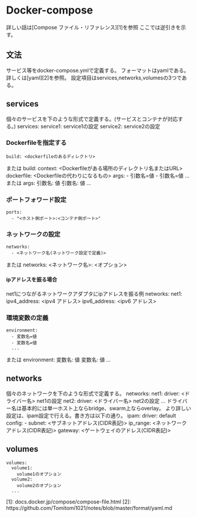 # Docker-compose
詳しい話は[Compose ファイル・リファレンス][1]を参照
ここでは逆引きを示す。

## 文法
サービス等をdocker-compose.ymlで定義する。
フォーマットはyamlである。詳しくは[yaml][2]を参照。
設定項目はservices,networks,volumesの3つである。

## services
個々のサービスを下のような形式で定義する。(サービスとコンテナが対応する。)
	services:
	  service1:
	    service1の設定
	  service2:
	    service2の設定
### Dockerfileを指定する
	build: <dockerfileのあるディレクトリ>
または
	build:
	  context: <Dockerfileがある場所のディレクトリ名またはURL>
	  dockerfile: <Dockerfileの代わりになるもの>
	  args:	
	    - 引数名=値
	    - 引数名=値
	    ...
	  または
	  args:
	    引数名: 値
	    引数名: 値
	    ...
### ポートフォワード設定
	ports:
	  - "<ホスト側ポート>:<コンテナ側ポート>"
### ネットワークの設定
	networks:
	  - <ネットワーク名(ネットワーク設定で定義)>
または
	networks:
	  <ネットワーク名>:
	    <オプション>
#### ipアドレスを振る場合
net1につながるネットワークアダプタにipアドレスを振る例
	networks:
	  net1:
	    ipv4_address: <ipv4 アドレス>
	    ipv6_address: <ipv6 アドレス>
### 環境変数の定義
	environment:
	  - 変数名=値
	  - 変数名=値
	  ...
または
	environment:
	  変数名: 値
	  変数名: 値
	  ...
## networks
個々のネットワークを下のような形式で定義する。
	networks:
	  net1:
	    driver: <ドライバー名>
	    net1の設定
	  net2:
	    driver: <ドライバー名>
	    net2の設定
	  ...
ドライバー名は基本的には単一ホスト上ならbridge、swarm上ならoverlay。
より詳しい設定は、ipam設定で行える。書き方は以下の通り。
	ipam:
	  driver: default
	  config: 
	    - subnet: <サブネットアドレス(CIDR表記)>
	      ip_range: <ネットワークアドレス(CIDR表記)>
	      gateway:  <ゲートウェイのアドレス(CIDR表記)>
## volumes
	volumes:
	  volume1:
	    volume1のオプション
	  volume2:
	    volume2のオプション
	  ...

<!-- 参考文献  --!>

[1]: docs.docker.jp/compose/compose-file.html
[2]: https://github.com/Tomitomi1021/notes/blob/master/format/yaml.md
